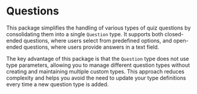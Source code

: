 # Questions
This package simplifies the handling of various types of quiz questions by consolidating them into a single `Question` type.
It supports both closed-ended questions, where users select from predefined options, and open-ended questions, where users provide answers in a text field.

The key advantage of this package is that the `Question` type does not use type parameters, allowing you to manage different question types without creating and maintaining multiple custom types.
This approach reduces complexity and helps you avoid the need to update your type definitions every time a new question type is added.
